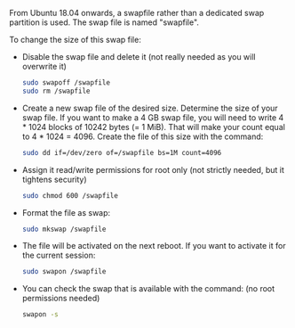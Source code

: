 From Ubuntu 18.04 onwards, a swapfile rather than a dedicated swap partition is used. The swap file is named "swapfile".

To change the size of this swap file:

<ul>

<li>Disable the swap file and delete it (not really needed as you will overwrite it)

```bash
sudo swapoff /swapfile
sudo rm /swapfile
```
</li>



<li>Create a new swap file of the desired size.
Determine the size of your swap file. If you want to make a 4 GB swap file, you will need to write 4 * 1024 blocks of 10242 bytes (= 1 MiB). That will make your count equal to 4 * 1024 = 4096. Create the file of this size with the command:

```bash
sudo dd if=/dev/zero of=/swapfile bs=1M count=4096
```

</li>



<li>Assign it read/write permissions for root only (not strictly needed, but it tightens security)

```bash
sudo chmod 600 /swapfile
```
</li>



<li>Format the file as swap:

```bash
sudo mkswap /swapfile
```
</li>




<li>The file will be activated on the next reboot. If you want to activate it for the current session:

```bash
sudo swapon /swapfile
```
</li>




<li>You can check the swap that is available with the command: (no root permissions needed)

```bash
swapon -s
```
</li>



</ul>
